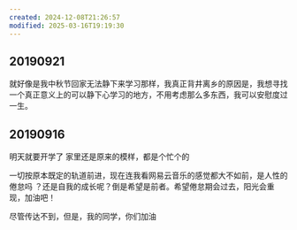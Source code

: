 ```yaml
---
created: 2024-12-08T21:26:57
modified: 2025-03-16T19:19:30
---
```


## 20190921

就好像是我中秋节回家无法静下来学习那样，我真正背井离乡的原因是，我想寻找一个真正意义上的可以静下心学习的地方，不用考虑那么多东西，我可以安慰度过一生。

## 20190916

明天就要开学了 家里还是原来的模样，都是个忙个的

一切按原本既定的轨道前进，现在连我看网易云音乐的感觉都大不如前，是人性的倦怠吗 ？还是自我的成长呢？倒是希望是前者。希望倦怠期会过去，阳光会重现，加油吧！

尽管传达不到，但是，我的同学，你们加油
